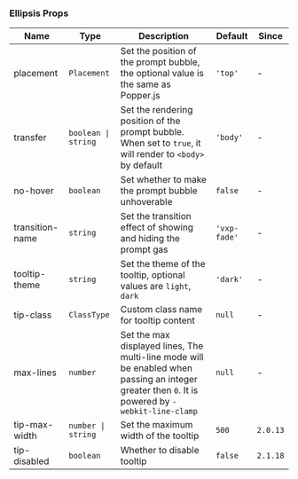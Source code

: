 ### Ellipsis Props

| Name            | Type                | Description                                                                                                                                      | Default      | Since    |
| --------------- | ------------------- | ------------------------------------------------------------------------------------------------------------------------------------------------ | ------------ | -------- |
| placement       | `Placement`         | Set the position of the prompt bubble, the optional value is the same as Popper.js                                                               | `'top'`      | -        |
| transfer        | `boolean \| string` | Set the rendering position of the prompt bubble. When set to `true`, it will render to `<body>` by default                                       | `'body'`     | -        |
| no-hover        | `boolean`           | Set whether to make the prompt bubble unhoverable                                                                                                | `false`      | -        |
| transition-name | `string`            | Set the transition effect of showing and hiding the prompt gas                                                                                   | `'vxp-fade'` | -        |
| tooltip-theme   | `string`            | Set the theme of the tooltip, optional values are `light`, `dark`                                                                                | `'dark'`     | -        |
| tip-class       | `ClassType`         | Custom class name for tooltip content                                                                                                            | `null`       | -        |
| max-lines       | `number`            | Set the max displayed lines, The multi-line mode will be enabled when passing an integer greater then `0`. It is powered by `-webkit-line-clamp` | `null`       | -        |
| tip-max-width   | `number \| string`  | Set the maximum width of the tooltip                                                                                                             | `500`        | `2.0.13` |
| tip-disabled    | `boolean`           | Whether to disable tooltip                                                                                                                       | `false`      | `2.1.18` |
